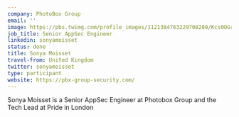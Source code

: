 ```yaml
---
company: PhotoBox Group
email: ''
image: https://pbs.twimg.com/profile_images/1121384763229708289/Kcs0OGrL_400x400.png
job_title: Senior AppSec Engineer
linkedin: sonyamoisset
status: done
title: Sonya Moisset
travel-from: United Kingdom
twitter: sonyamoisset
type: participant
website: https://pbx-group-security.com/
---
```


Sonya Moisset is a Senior AppSec Engineer at Photobox Group and the Tech Lead at Pride in London